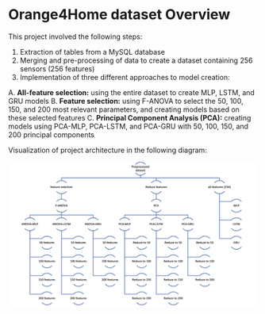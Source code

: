# Orange4Home dataset Overview

This project involved the following steps:

1. Extraction of tables from a MySQL database
2. Merging and pre-processing of data to create a dataset containing 256 sensors (256 features)
3. Implementation of three different approaches to model creation:

A. **All-feature selection:** using the entire dataset to create MLP, LSTM, and GRU models
B. **Feature selection:** using F-ANOVA to select the 50, 100, 150, and 200 most relevant parameters, and creating models based on these selected features
C. **Principal Component Analysis (PCA):** creating models using PCA-MLP, PCA-LSTM, and PCA-GRU with 50, 100, 150, and 200 principal components

Visualization of project architecture in the following diagram:

![the architecture of the project](https://github.com/chabousoufian/Orange4Home/blob/master/Picture.jpg?raw=true")